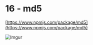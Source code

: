 # 16 - md5

[https://www.npmjs.com/package/md5](https://www.npmjs.com/package/md5)  

![Imgur](https://i.imgur.com/bKXgQG4.png)  


